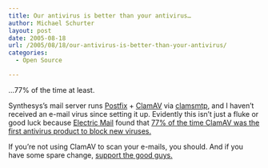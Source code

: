 ```yaml
---
title: Our antivirus is better than your antivirus…
author: Michael Schurter
layout: post
date: 2005-08-18
url: /2005/08/18/our-antivirus-is-better-than-your-antivirus/
categories:
  - Open Source

---
```

&#8230;77% of the time at least.

Synthesys&#8217;s mail server runs [Postfix][1] + [ClamAV][2] via [clamsmtp][3], and I haven&#8217;t received an e-mail virus since setting it up. Evidently this isn&#8217;t just a fluke or good luck because [Electric Mail][4] found that [77% of the time ClamAV was the first antivirus product to block new viruses.][5]

If you&#8217;re not using ClamAV to scan your e-mails, you should. And if you have some spare change, [support the good guys.][6]

 [1]: http://www.postfix.org/
 [2]: http://www.clamav.net/
 [3]: http://memberwebs.com/nielsen/software/clamsmtp/
 [4]: http://www.electricmail.com/
 [5]: http://www.linuxpipeline.com/166400446
 [6]: http://www.clamav.net/donate.html#pagestart